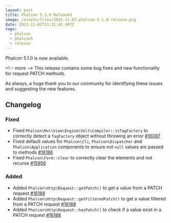 ```yaml
---
layout: post
title: Phalcon 5.1.0 Released
image: /assets/files/2022-11-02-phalcon-5.1.0-release.png
date: 2022-11-02T13:31:42.407Z
tags:
  - phalcon
  - phalcon5
  - release
---
```

P﻿halcon 5.1.0 is now available.

<﻿!-- more -->
T﻿his release contains some bug fixes and new functionality for request PATCH methods.

A﻿s always, a huge thank you to our community for identifying these issues and suggesting the new features.

## Changelog

### Fixed
- Fixed `Phalcon\Mvc\View\Engine\Volt\Compiler::isTagFactory` to correctly detect a `TagFactory` object without throwing an error [#16097](https://github.com/phalcon/cphalcon/issues/16097)
- Fixed default values for `Phalcon\Cli`, `Phalcon\Dispatcher` and `Phalcon\Application` components to ensure not `null` values are passed to methods [#16186](https://github.com/phalcon/cphalcon/issues/16186)
- Fixed `Phalcon\Form::clear` to correctly clear the elements and not recurse [#15956](https://github.com/phalcon/cphalcon/issues/15956)

### Added
- Added `Phalcon\Http\Request::getPatch()` to get a value from a PATCH request [#16188](https://github.com/phalcon/cphalcon/issues/16188)
- Added `Phalcon\Http\Request::getFilteredPatch()` to get a value filtered from a PATCH request [#16188](https://github.com/phalcon/cphalcon/issues/16188)
- Added `Phalcon\Http\Request::hasPatch()` to check if a value exist in a PATCH request [#16188](https://github.com/phalcon/cphalcon/issues/16188)
